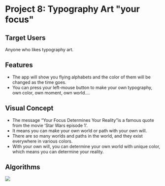 # Project 8: Typography Art "your focus"

## Target Users
Anyone who likes typography art.

## Features
- The app will show you flying alphabets and the color of them will be changed as the time goes.
- You can press your left-mouse button to make your own typography, own color, own moment, own world….

## Visual Concept
- The message “Your Focus Determines Your Reality”is a famous quote from the movie ‘Star Wars episode 1’.
- It means you can make your own world or path with your own will.
- There are so many worlds and paths in the world, and they exist everywhere in various colors.
- With your own will, you can determine your own world with unique color, which means you can determine your reality.

## Algorithms
<img src="https://i.ibb.co/x26Ds6F/document-yourfocus.jpg"/>
